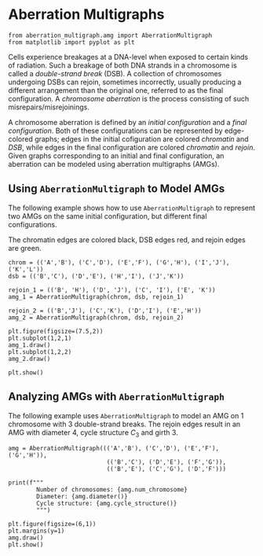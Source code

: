 # Aberration Multigraphs
```python{cmd=true, id=setup, hide}
from aberration_multigraph.amg import AberrationMultigraph
from matplotlib import pyplot as plt
```

Cells experience breakages at a DNA-level when exposed to certain kinds of radiation.
Such a breakage of both DNA strands in a chromosome is called a _double-strand break_ (DSB).
A collection of chromosomes undergoing DSBs can rejoin, sometimes incorrectly, usually producing a different arrangement than the original one, referred to as the final configuration.
A _chromosome aberration_ is the process consisting of such misrepairs/misrejoinings.

A chromosome aberration is defined by an _initial configuration_ and a _final configuration_.
Both of these configurations can be represented by edge-colored graphs; edges in the initial cofiguration are colored _chromatin_ and _DSB_, while edges in the final configuration are colored _chromatin_ and _rejoin_.
Given graphs corresponding to an initial and final configuration, an aberration can be modeled using aberration multigraphs (AMGs).

## Using `AberrationMultigraph` to Model AMGs

The following example shows how to use `AberrationMultigraph` to represent two AMGs on the same initial configuration, but different final configurations.

The chromatin edges are colored black, DSB edges red, and rejoin edges are green.
```python{cmd=true, matplotlib=true, continue=setup}
chrom = (('A','B'), ('C','D'), ('E','F'), ('G','H'), ('I','J'), ('K','L'))
dsb = (('B','C'), ('D','E'), ('H','I'), ('J','K'))

rejoin_1 = (('B', 'H'), ('D', 'J'), ('C', 'I'), ('E', 'K'))
amg_1 = AberrationMultigraph(chrom, dsb, rejoin_1)

rejoin_2 = (('B','J'), ('C','K'), ('D','I'), ('E','H'))
amg_2 = AberrationMultigraph(chrom, dsb, rejoin_2)

plt.figure(figsize=(7.5,2))
plt.subplot(1,2,1)
amg_1.draw()
plt.subplot(1,2,2)
amg_2.draw()

plt.show()
```

## Analyzing AMGs with `AberrationMultigraph`
The following example uses `AberrationMultigraph` to model an AMG on 1 chromosome with 3 double-strand breaks.
The rejoin edges result in an AMG with diameter 4, cycle structure $C_3$ and girth 3.

```python{cmd=true, matplotlib=true, continue=setup}
amg = AberrationMultigraph((('A','B'), ('C','D'), ('E','F'), ('G','H')),
                            (('B','C'), ('D','E'), ('F','G')),
                            (('B','E'), ('C','G'), ('D','F')))

print(f"""
        Number of chromosomes: {amg.num_chromosome}
        Diameter: {amg.diameter()}
        Cycle structure: {amg.cycle_structure()}
        """)

plt.figure(figsize=(6,1))
plt.margins(y=1)
amg.draw()
plt.show()

```

